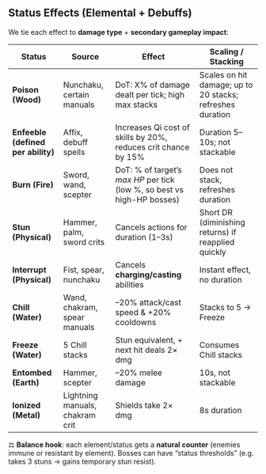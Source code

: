 ## **Status Effects (Elemental + Debuffs)**

We tie each effect to **damage type** + **secondary gameplay impact**:

| Status                       | Source                          | Effect                                                                  | Scaling / Stacking                                        |
| ---------------------------- | ------------------------------- | ----------------------------------------------------------------------- | --------------------------------------------------------- |
| **Poison (Wood)**            | Nunchaku, certain manuals       | DoT: X% of damage dealt per tick; high max stacks                       | Scales on hit damage; up to 20 stacks; refreshes duration |
| **Enfeeble (defined per ability)** | Affix, debuff spells            | Increases Qi cost of skills by 20%, reduces crit chance by 15%          | Duration 5–10s; not stackable                             |
| **Burn (Fire)**              | Sword, wand, scepter            | DoT: % of target’s *max HP* per tick (low %, so best vs high-HP bosses) | Does not stack, refreshes duration                        |
| **Stun (Physical)**          | Hammer, palm, sword crits       | Cancels actions for duration (1–3s)                                     | Short DR (diminishing returns) if reapplied quickly       |
| **Interrupt (Physical)**     | Fist, spear, nunchaku           | Cancels **charging/casting** abilities                                  | Instant effect, no duration                               |
| **Chill (Water)**            | Wand, chakram, spear manuals    | –20% attack/cast speed & +20% cooldowns                                 | Stacks to 5 → Freeze                                      |
| **Freeze (Water)**           | 5 Chill stacks                  | Stun equivalent, + next hit deals 2× dmg                                | Consumes Chill stacks                                     |
| **Entombed (Earth)**         | Hammer, scepter                 | –20% melee damage                                                       | 10s, not stackable                                        |
| **Ionized (Metal)**          | Lightning manuals, chakram crit | Shields take 2× dmg                                                     | 8s duration                                               |

⚖️ **Balance hook**: each element/status gets a **natural counter** (enemies immune or resistant by element). Bosses can have “status thresholds” (e.g. takes 3 stuns → gains temporary stun resist).